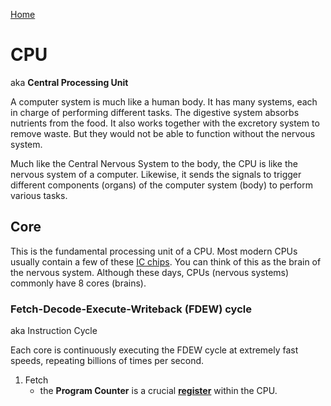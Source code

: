 [Home](/README.md)

# CPU
aka **Central Processing Unit**

A computer system is much like a human body. It has many systems, each in charge of performing different tasks. The digestive system absorbs nutrients from the food. It also works together with the excretory system to remove waste. But they would not be able to function without the nervous system.

Much like the Central Nervous System to the body, the CPU is like the nervous system of a computer. Likewise, it sends the signals to trigger different components (organs) of the computer system (body) to perform various tasks. 

## Core
This is the fundamental processing unit of a CPU. Most modern CPUs usually contain a few of these [IC chips](/reference.md#chips). You can think of this as the brain of the nervous system. Although these days, CPUs (nervous systems) commonly have 8 cores (brains).

### Fetch-Decode-Execute-Writeback (FDEW) cycle
aka Instruction Cycle

Each core is continuously executing the FDEW cycle at extremely fast speeds, repeating billions of times per second.
1. Fetch
    * the **Program Counter** is a crucial [**register**](./Types-of-storage.md#register) within the CPU. 